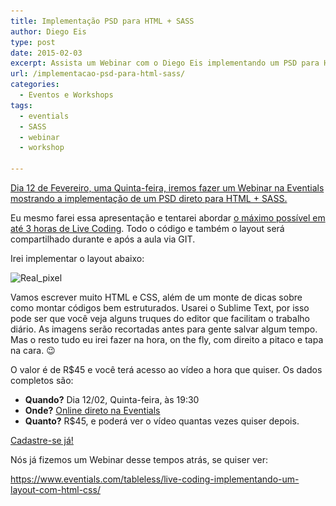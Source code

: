 ```yaml
---
title: Implementação PSD para HTML + SASS
author: Diego Eis
type: post
date: 2015-02-03
excerpt: Assista um Webinar com o Diego Eis implementando um PSD para HTML + SASS online.
url: /implementacao-psd-para-html-sass/
categories:
  - Eventos e Workshops
tags:
  - eventials
  - SASS
  - webinar
  - workshop

---
```

[Dia 12 de Fevereiro, uma Quinta-feira, iremos fazer um Webinar na Eventials mostrando a implementação de um PSD direto para HTML + SASS.][1]

Eu mesmo farei essa apresentação e tentarei abordar [o máximo possível em até 3 horas de Live Coding][1]. Todo o código e também o layout será compartilhado durante e após a aula via GIT.

Irei implementar o layout abaixo:
  
<img src="https://raw.githubusercontent.com/diegoeis/tableless-static-images/master/2015/02/Real_pixel.jpg" alt="Real_pixel" width="1763" height="1245" class="alignnone size-full wp-image-46800" srcset="uploads/2015/02/Real_pixel.jpg 1763w, uploads/2015/02/Real_pixel-197x139.jpg 197w, uploads/2015/02/Real_pixel-400x282.jpg 400w" sizes="(max-width: 1763px) 100vw, 1763px" />

Vamos escrever muito HTML e CSS, além de um monte de dicas sobre como montar códigos bem estruturados. Usarei o Sublime Text, por isso pode ser que você veja alguns truques do editor que facilitam o trabalho diário. As imagens serão recortadas antes para gente salvar algum tempo. Mas o resto tudo eu irei fazer na hora, on the fly, com direito a pitaco e tapa na cara. 😉 

O valor é de R$45 e você terá acesso ao vídeo a hora que quiser. Os dados completos são:

  * **Quando?** Dia 12/02, Quinta-feira, às 19:30
  * **Onde?** [Online direto na Eventials][1]
  * **Quanto?** R$45, e poderá ver o vídeo quantas vezes quiser depois.

[Cadastre-se já!][1]

Nós já fizemos um Webinar desse tempos atrás, se quiser ver:
  
https://www.eventials.com/tableless/live-coding-implementando-um-layout-com-html-css/

 [1]: https://www.eventials.com/tableless/live-coding-implementando-psd-para-html-css/
